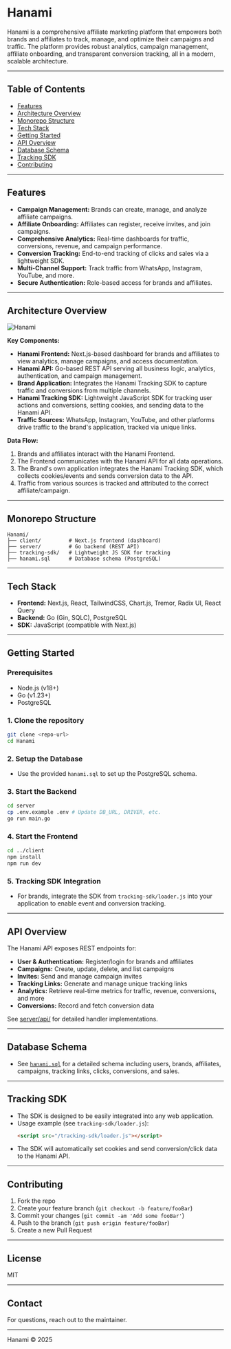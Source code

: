 # Hanami 

Hanami is a comprehensive affiliate marketing platform that empowers both brands and affiliates to track, manage, and optimize their campaigns and traffic. The platform provides robust analytics, campaign management, affiliate onboarding, and transparent conversion tracking, all in a modern, scalable architecture.

---

## Table of Contents
- [Features](#features)
- [Architecture Overview](#architecture-overview)
- [Monorepo Structure](#monorepo-structure)
- [Tech Stack](#tech-stack)
- [Getting Started](#getting-started)
- [API Overview](#api-overview)
- [Database Schema](#database-schema)
- [Tracking SDK](#tracking-sdk)
- [Contributing](#contributing)

---

## Features
- **Campaign Management:** Brands can create, manage, and analyze affiliate campaigns.
- **Affiliate Onboarding:** Affiliates can register, receive invites, and join campaigns.
- **Comprehensive Analytics:** Real-time dashboards for traffic, conversions, revenue, and campaign performance.
- **Conversion Tracking:** End-to-end tracking of clicks and sales via a lightweight SDK.
- **Multi-Channel Support:** Track traffic from WhatsApp, Instagram, YouTube, and more.
- **Secure Authentication:** Role-based access for brands and affiliates.

---

## Architecture Overview

![Hanami](https://github.com/user-attachments/assets/772d93b6-2dd8-4d39-8a43-5b5c05ff1fdd)


**Key Components:**
- **Hanami Frontend:** Next.js-based dashboard for brands and affiliates to view analytics, manage campaigns, and access documentation.
- **Hanami API:** Go-based REST API serving all business logic, analytics, authentication, and campaign management.
- **Brand Application:** Integrates the Hanami Tracking SDK to capture traffic and conversions from multiple channels.
- **Hanami Tracking SDK:** Lightweight JavaScript SDK for tracking user actions and conversions, setting cookies, and sending data to the Hanami API.
- **Traffic Sources:** WhatsApp, Instagram, YouTube, and other platforms drive traffic to the brand's application, tracked via unique links.

**Data Flow:**
1. Brands and affiliates interact with the Hanami Frontend.
2. The Frontend communicates with the Hanami API for all data operations.
3. The Brand's own application integrates the Hanami Tracking SDK, which collects cookies/events and sends conversion data to the API.
4. Traffic from various sources is tracked and attributed to the correct affiliate/campaign.

---

## Monorepo Structure
```
Hanami/
├── client/         # Next.js frontend (dashboard)
├── server/         # Go backend (REST API)
├── tracking-sdk/   # Lightweight JS SDK for tracking
├── hanami.sql      # Database schema (PostgreSQL)
```

---

## Tech Stack
- **Frontend:** Next.js, React, TailwindCSS, Chart.js, Tremor, Radix UI, React Query
- **Backend:** Go (Gin, SQLC), PostgreSQL
- **SDK:** JavaScript (compatible with Next.js)

---

## Getting Started

### Prerequisites
- Node.js (v18+)
- Go (v1.23+)
- PostgreSQL

### 1. Clone the repository
```bash
git clone <repo-url>
cd Hanami
```

### 2. Setup the Database
- Use the provided `hanami.sql` to set up the PostgreSQL schema.

### 3. Start the Backend
```bash
cd server
cp .env.example .env # Update DB_URL, DRIVER, etc.
go run main.go
```

### 4. Start the Frontend
```bash
cd ../client
npm install
npm run dev
```

### 5. Tracking SDK Integration
- For brands, integrate the SDK from `tracking-sdk/loader.js` into your application to enable event and conversion tracking.

---

## API Overview
The Hanami API exposes REST endpoints for:
- **User & Authentication:** Register/login for brands and affiliates
- **Campaigns:** Create, update, delete, and list campaigns
- **Invites:** Send and manage campaign invites
- **Tracking Links:** Generate and manage unique tracking links
- **Analytics:** Retrieve real-time metrics for traffic, revenue, conversions, and more
- **Conversions:** Record and fetch conversion data

See [server/api/](server/api/) for detailed handler implementations.

---

## Database Schema
- See [`hanami.sql`](hanami.sql) for a detailed schema including users, brands, affiliates, campaigns, tracking links, clicks, conversions, and sales.

---

## Tracking SDK
- The SDK is designed to be easily integrated into any web application.
- Usage example (see `tracking-sdk/loader.js`):
  ```html
  <script src="/tracking-sdk/loader.js"></script>
  ```
- The SDK will automatically set cookies and send conversion/click data to the Hanami API.

---

## Contributing
1. Fork the repo
2. Create your feature branch (`git checkout -b feature/fooBar`)
3. Commit your changes (`git commit -am 'Add some fooBar'`)
4. Push to the branch (`git push origin feature/fooBar`)
5. Create a new Pull Request

---

## License
MIT

---

## Contact
For questions, reach out to the maintainer.

---

Hanami © 2025
